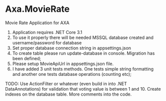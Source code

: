 # Axa.MovieRate
Movie Rate Application for AXA

1. Application requires .NET Core 3.1
2. To use it properly there will be needed MSSQL database created and username/password for database
3. Set proper database connection string in appsettings.json
4. To create table please run update-database in console. Migration has been defined;
5. Please setup MovieApiUrl in appsettings.json file.
6. I have added 3 unit tests methods. One tests simple string formatting and another one tests database operations (counting etc);


TODO:
Use ActionFilter or whatever (even build in into .NET DataAnnotations) for validation that voting value is between 1 and 10.
Create indexes on the database table.
More comments into the code.

